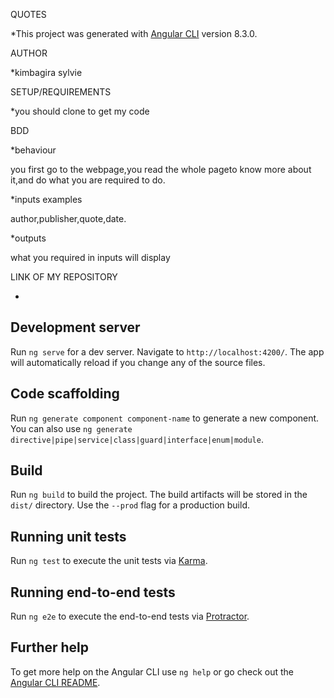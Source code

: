 QUOTES

*This project was generated with [Angular CLI](https://github.com/angular/angular-cli) version 8.3.0.

AUTHOR

*kimbagira sylvie


SETUP/REQUIREMENTS

*you should clone to get my code

BDD 

*behaviour

you first go to the webpage,you read the whole pageto know more about it,and do what you are required to do.

*inputs examples

author,publisher,quote,date.

*outputs

what you required in inputs will display

LINK OF MY REPOSITORY

*


## Development server

Run `ng serve` for a dev server. Navigate to `http://localhost:4200/`. The app will automatically reload if you change any of the source files.

## Code scaffolding

Run `ng generate component component-name` to generate a new component. You can also use `ng generate directive|pipe|service|class|guard|interface|enum|module`.

## Build

Run `ng build` to build the project. The build artifacts will be stored in the `dist/` directory. Use the `--prod` flag for a production build.

## Running unit tests

Run `ng test` to execute the unit tests via [Karma](https://karma-runner.github.io).

## Running end-to-end tests

Run `ng e2e` to execute the end-to-end tests via [Protractor](http://www.protractortest.org/).

## Further help

To get more help on the Angular CLI use `ng help` or go check out the [Angular CLI README](https://github.com/angular/angular-cli/blob/master/README.md).
